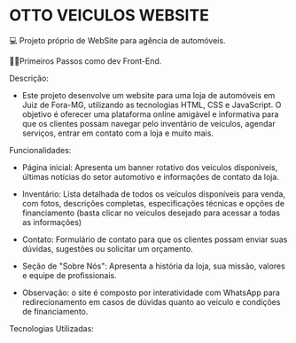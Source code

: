 # OTTO VEICULOS WEBSITE

💻 Projeto próprio de WebSite para agência de automóveis.

🚶‍♂️Primeiros Passos como dev Front-End.

Descrição:

- Este projeto desenvolve um website para uma loja de automóveis em Juiz de Fora-MG, utilizando as tecnologias HTML, CSS e JavaScript. O objetivo é oferecer uma plataforma online amigável e informativa para que os clientes possam navegar pelo inventário de veículos, agendar serviços, entrar em contato com a loja e muito mais.

Funcionalidades:

- Página inicial: Apresenta um banner rotativo dos veiculos disponíveis, últimas notícias do setor automotivo e informações de contato da loja.

- Inventário: Lista detalhada de todos os veículos disponíveis para venda, com fotos, descrições completas, especificações técnicas e opções de financiamento (basta clicar no veiculos desejado para acessar a todas as informações)

- Contato: Formulário de contato para que os clientes possam enviar suas dúvidas, sugestões ou solicitar um orçamento.

- Seção de "Sobre Nós": Apresenta a história da loja, sua missão, valores e equipe de profissionais.

- Observação: o site é composto por interatividade com WhatsApp para redirecionamento em casos de dúvidas quanto ao veiculo e condições de financiamento.

Tecnologias Utilizadas:


